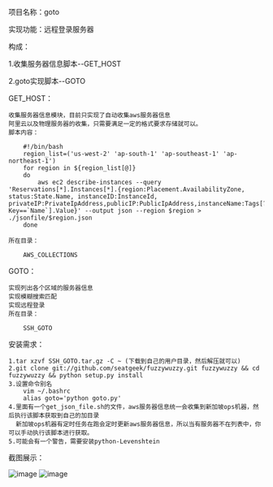 项目名称：goto

实现功能：远程登录服务器

构成：

1.收集服务器信息脚本--GET_HOST

2.goto实现脚本--GOTO

GET_HOST：

	收集服务器信息模块，目前只实现了自动收集aws服务器信息
	阿里云以及物理服务器的收集，只需要满足一定的格式要求存储就可以。
	脚本内容：

		#!/bin/bash
		region_list=('us-west-2' 'ap-south-1' 'ap-southeast-1' 'ap-northeast-1')
		for region in ${region_list[@]}
		do
			aws ec2 describe-instances --query 'Reservations[*].Instances[*].{region:Placement.AvailabilityZone, status:State.Name, instanceID:InstanceId, 		privateIP:PrivateIpAddress,publicIP:PublicIpAddress,instanceName:Tags[?Key==`Name`].Value}' --output json --region $region > ./jsonfile/$region.json
		done

	所在目录：

		AWS_COLLECTIONS
GOTO：

	实现列出各个区域的服务器信息
	实现模糊搜索匹配
	实现远程登录
	所在目录：

		SSH_GOTO

安装需求：

	1.tar xzvf SSH_GOTO.tar.gz -C ~ (下载到自己的用户目录，然后解压就可以)
	2.git clone git://github.com/seatgeek/fuzzywuzzy.git fuzzywuzzy && cd fuzzywuzzy && python setup.py install
	3.设置命令别名
		vim ~/.bashrc
		alias goto='python goto.py'
	4.里面有一个get_json_file.sh的文件，aws服务器信息统一会收集到新加坡ops机器，然后执行该脚本获取到自己的加目录
	  新加坡ops机器有定时任务在跑会定时更新aws服务器信息，所以当有服务器不在列表中，你可以手动执行该脚本进行获取。
	5.可能会有一个警告，需要安装python-Levenshtein

截图展示：

![image](https://github.com/gsgs-libin/ssh_goto/blob/master/ssh_goto_utils/img/choose_which_region.png)
![image](https://github.com/gsgs-libin/ssh_goto/blob/master/ssh_goto_utils/img/choose_which_agent.png)
